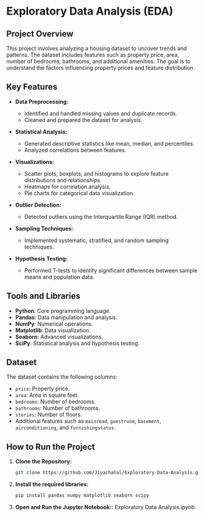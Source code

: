 # Exploratory Data Analysis (EDA)

## Project Overview
This project involves analyzing a housing dataset to uncover trends and patterns. The dataset includes features such as property price, area, number of bedrooms, bathrooms, and additional amenities. The goal is to understand the factors influencing property prices and feature distribution.

## Key Features
- **Data Preprocessing:**
  - Identified and handled missing values and duplicate records.
  - Cleaned and prepared the dataset for analysis.
  
- **Statistical Analysis:**
  - Generated descriptive statistics like mean, median, and percentiles.
  - Analyzed correlations between features.

- **Visualizations:**
  - Scatter plots, boxplots, and histograms to explore feature distributions and relationships.
  - Heatmaps for correlation analysis.
  - Pie charts for categorical data visualization.

- **Outlier Detection:**
  - Detected outliers using the Interquartile Range (IQR) method.

- **Sampling Techniques:**
  - Implemented systematic, stratified, and random sampling techniques.

- **Hypothesis Testing:**
  - Performed T-tests to identify significant differences between sample means and population data.

## Tools and Libraries
- **Python**: Core programming language.
- **Pandas**: Data manipulation and analysis.
- **NumPy**: Numerical operations.
- **Matplotlib**: Data visualization.
- **Seaborn**: Advanced visualizations.
- **SciPy**: Statistical analysis and hypothesis testing.

## Dataset
The dataset contains the following columns:
- `price`: Property price.
- `area`: Area in square feet.
- `bedrooms`: Number of bedrooms.
- `bathrooms`: Number of bathrooms.
- `stories`: Number of floors.
- Additional features such as `mainroad`, `guestroom`, `basement`, `airconditioning`, and `furnishingstatus`.

## How to Run the Project
1. **Clone the Repository:**
   ```bash
   git clone https://github.com/Jiyachahal/Exploratory-Data-Analysis.git
2. **Install the required libraries:**
   ```bash
   pip install pandas numpy matplotlib seaborn scipy
3. **Open and Run the Jupyter Notebook::**
    Exploratory Data Analysis.ipynb
